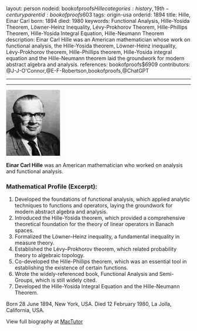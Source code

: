 layout: person
nodeid: bookofproofs$Hille
categories: history,19th-century
parentid: bookofproofs$603
tags: origin-usa
orderid: 1894
title: Hille, Einar Carl
born: 1894
died: 1980
keywords: Functional Analysis, Hille-Yosida Theorem, Löwner-Heinz Inequality, Lévy-Prokhorov Theorem, Hille-Phillips Theorem, Hille-Yosida Integral Equation, Hille-Neumann Theorem
description: Einar Carl Hille was an American mathematician whose work on functional analysis, the Hille-Yosida theorem, Löwner-Heinz inequality, Lévy-Prokhorov theorem, Hille-Phillips theorem, Hille-Yosida integral equation and the Hille-Neumann theorem laid the groundwork for modern abstract algebra and analysis.
references: bookofproofs$6909
contributors: @J-J-O'Connor,@E-F-Robertson,bookofproofs,@ChatGPT

---



---

![Hille.jpg](https://github.com/bookofproofs/bookofproofs.github.io/blob/main/_sources/_assets/images/portraits/Hille.jpg?raw=true)

**Einar Carl Hille** was an American mathematician who worked on analysis and functional analysis.

### Mathematical Profile (Excerpt):
1. Developed the foundations of functional analysis, which applied analytic techniques to functions and operators, laying the groundwork for modern abstract algebra and analysis.
2. Introduced the Hille-Yosida theorem, which provided a comprehensive theoretical foundation for the theory of linear operators in Banach spaces.
3. Formalized the Löwner–Heinz inequality, a fundamental inequality in measure theory.
4. Established the Lévy–Prokhorov theorem, which related probability theory to algebraic topology.
5. Co-developed the Hille-Phillips theorem, which was an essential tool in establishing the existence of certain functions. 
6. Wrote the widely-referenced book, Functional Analysis and Semi-Groups, which is still widely cited. 
7. Developed the Hille-Yosida Integral Equation and the Hille-Neumann Theorem.

Born 28 June 1894, New York, USA. Died 12 February 1980, La Jolla, California, USA.

View full biography at [MacTutor](https://mathshistory.st-andrews.ac.uk/Biographies/Hille/)
